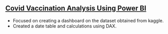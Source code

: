 ## [Covid Vaccination Analysis Using Power BI](https://github.com/Laxman-Parab/Covid_Vaccination_Analysis_Using_PowerBI/blob/main/CovidVaccinationAnalysis.pdf)
- Focused on creating a dashboard on the dataset obtained from kaggle.
- Created a date table and calculations using DAX.

